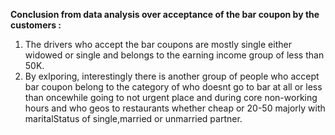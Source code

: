 **Conclusion from data analysis over acceptance of the bar coupon by the customers :**
1. The drivers who accept the bar coupons are mostly single either widowed or single and belongs to the earning income group of less than 50K.
2. By exlporing, interestingly there is another group of people who accept bar coupon belong to the category of who doesnt go to bar at all or
   less than oncewhile going to not urgent place and during core non-working hours and who geos to restaurants whether cheap or 20-50 majorly
   with maritalStatus of single,married or unmarried partner.
